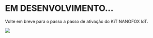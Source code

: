 # EM DESENVOLVIMENTO...

Volte em breve para o passo a passo de ativação do KiT NANOFOX IoT.

![](https://s8.postimg.cc/56pkgt79x/sma_antena.jpg)


